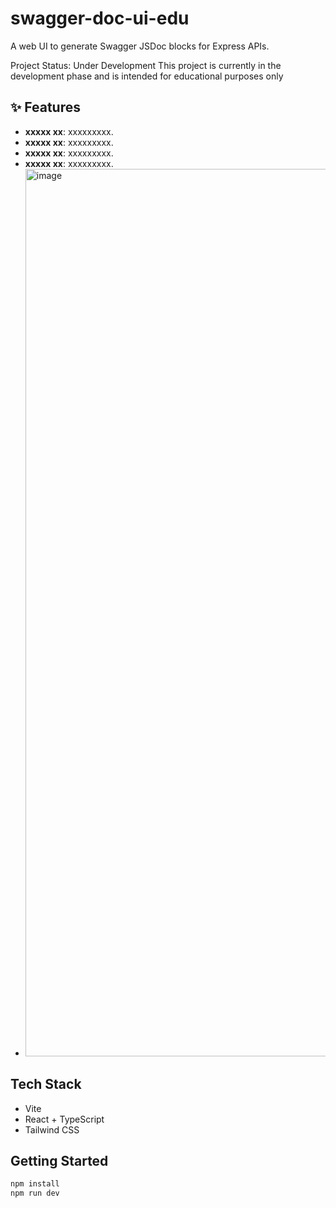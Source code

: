 # swagger-doc-ui-edu

A web UI to generate Swagger JSDoc blocks for Express APIs.   

Project Status: Under Development This project is currently in the development phase and is intended for educational purposes only

## ✨ Features
- **xxxxx xx**: xxxxxxxxx.
- **xxxxx xx**: xxxxxxxxx.
- **xxxxx xx**: xxxxxxxxx.
- **xxxxx xx**: xxxxxxxxx.
- <img width="1420" alt="image" src="https://github.com/user-attachments/assets/2b311822-91e3-486b-9ac6-0f354aaff558" />


## Tech Stack
- Vite
- React + TypeScript
- Tailwind CSS

## Getting Started

```bash
npm install
npm run dev
